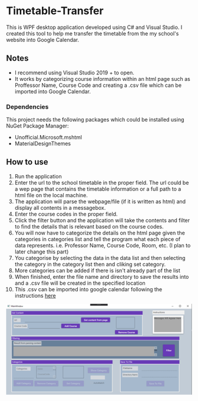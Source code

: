 # Timetable-Transfer

This is WPF desktop application developed using C# and Visual Studio. I created this tool to help me transfer the timetable from the my school's website into Google Calendar.

## Notes

* I recommend using Visual Studio 2019 + to open.
* It works by categorizing course information within an html page such as Proffessor Name, Course Code and creating a .csv file which can be imported into Google Calendar.

### Dependencies
This project needs the following packages which could be installed using NuGet Package Manager:
* Unofficial.Microsoft.mshtml
* MaterialDesignThemes

## How to use

1. Run the application
2. Enter the url to the school timetable in the proper field. The url could be a wep page that contains the timetable information or a full path to a html file on the local machine.
3. The application will parse the webpage/file (if it is written as html) and display all contents in a messagebox.
4. Enter the course codes in the proper field.
5. Click the filter button and the application will take the contents and filter to find the details that is relevant based on the course codes.
6. You will now have to categorize the details on the html page given the categories in categories list and tell the program what each piece of data represents. i.e. Professor Name, Course Code, Room, etc. (I plan to later change this part)
7. You categorise by selecting the data in the data list and then selecting the category in the category list then and cliking set category.
8. More categories can be added if there is isn't already part of the list
9. When finished, enter the file name and directory to save the results into and a .csv file will be created in the specified location
10. This .csv can be imported into google calendar following the instructions [here](https://support.google.com/calendar/answer/37118?co=GENIE.Platform%3DDesktop&hl=en)



![Screenshot of app window](screenshot.PNG)
